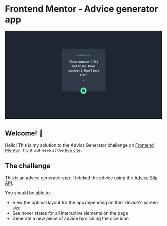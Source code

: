 # Frontend Mentor - Advice generator app

![Design preview for the Advice generator app coding challenge](./images/preview.png)

## Welcome! 👋

Hello! This is my solution to the Advice Generator challenge on [Frontend Mentor](https://www.frontendmentor.io). Try it out here at the [live site](https://klrfl.github.io/advice-generator).

## The challenge

This is an advice generator app. I fetched the advice using the [Advice Slip API](https://api.adviceslip.com).

You should be able to:

- View the optimal layout for the app depending on their device's screen size
- See hover states for all interactive elements on the page
- Generate a new piece of advice by clicking the dice icon

